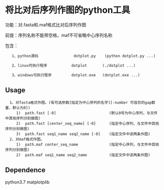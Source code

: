 # 将比对后序列作图的python工具

功能：对.fasta和.maf格式比对后序列作图

前提：序列名称不能带空格，maf不可省略中心序列名称

  包含：
  
       1、python源码                dotplot.py    (python dotplot.py ...)
           
       2、linux可执行程序           dotplot       (./dotplot ...)
           
       3、windows可执行程序         dotplot.exe   (dotplot.exe ...)
           
   

## Usage

```
  1、对fasta格式作图。(有可选参数[指定为中心序列的名字][-number 可容忍的gap数量，默认为0])
     1)  path.fast [-0]                        (默认0号为中心序列，与文件中其他序列分别做图)
     2)  path.fast [center_seq_name] [-0]      (指定中心序列，与文件中其他序列分别做图)
     3)  path.fast seq1_name seq2_name [-0]    (指定文件中该两条作图)
  2、对maf格式作图。
     1)  path.maf center_seq_name              (指定中心序列，与文件中其他序列分别做图)
     2)  path.maf seq1_name seq2_name          (指定文件中该两条作图)
```

## Dependence

python3.7
matplotplib
